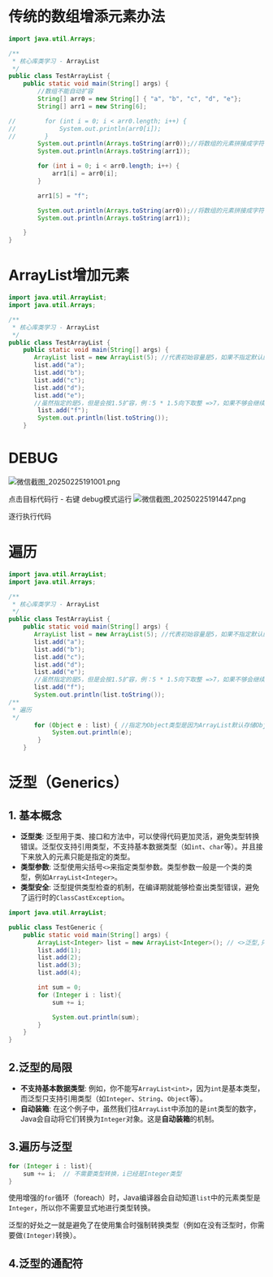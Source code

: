 # 传统的数组增添元素办法

```java
import java.util.Arrays;

/**
 * 核心库类学习 - ArrayList
 */
public class TestArrayList {
    public static void main(String[] args) {
        //数组不能自动扩容
        String[] arr0 = new String[] { "a", "b", "c", "d", "e"};
        String[] arr1 = new String[6];

//        for (int i = 0; i < arr0.length; i++) {
//            System.out.println(arr0[i]);
//        }
        System.out.println(Arrays.toString(arr0));//将数组的元素拼接成字符串
        System.out.println(Arrays.toString(arr1));

        for (int i = 0; i < arr0.length; i++) {
            arr1[i] = arr0[i];
        }

        arr1[5] = "f";

        System.out.println(Arrays.toString(arr0));//将数组的元素拼接成字符串
        System.out.println(Arrays.toString(arr1));

    }
}
```

# ArrayList增加元素

```java
import java.util.ArrayList;
import java.util.Arrays;

/**
 * 核心库类学习 - ArrayList
 */
public class TestArrayList {
    public static void main(String[] args) {
       ArrayList list = new ArrayList(5); //代表初始容量是5，如果不指定默认的初始容量10
       list.add("a");
       list.add("b");
       list.add("c");
       list.add("d");
       list.add("e");
       //虽然指定的是5，但是会按1.5扩容，例：5 * 1.5向下取整 =>7，如果不够会继续按1.5倍向下取整扩容
        list.add("f");
        System.out.println(list.toString());
    }
```

# DEBUG


![微信截图_20250225191001.png](https://cdn.jsdelivr.net/gh/hoo01/image_auto/%E5%BE%AE%E4%BF%A1%E6%88%AA%E5%9B%BE_20250225191001.png)

点击目标代码行 - 右键 debug模式运行
![微信截图_20250225191447.png](https://cdn.jsdelivr.net/gh/hoo01/image_auto/%E5%BE%AE%E4%BF%A1%E6%88%AA%E5%9B%BE_20250225191447.png)

逐行执行代码



# 遍历

```java
import java.util.ArrayList;
import java.util.Arrays;

/**
 * 核心库类学习 - ArrayList
 */
public class TestArrayList {
    public static void main(String[] args) {
       ArrayList list = new ArrayList(5); //代表初始容量是5，如果不指定默认的初始容量10
       list.add("a");
       list.add("b");
       list.add("c");
       list.add("d");
       list.add("e");
       //虽然指定的是5，但是会按1.5扩容，例：5 * 1.5向下取整 =>7，如果不够会继续按1.5倍向下取整扩容
       list.add("f");
       System.out.println(list.toString());
/**
 * 遍历
 */
       for (Object e : list) { //指定为Object类型是因为ArrayList默认存储Object类型的元素，指定临时变量名为e
            System.out.println(e);
        }
    }
```

# 泛型（Generics）

## 1. **基本概念**

- **泛型类**: 泛型用于类、接口和方法中，可以使得代码更加灵活，避免类型转换错误。泛型仅支持引用类型，不支持基本数据类型（如`int`、`char`等）。并且接下来放入的元素只能是指定的类型。
- **类型参数**: 泛型使用尖括号`<>`来指定类型参数。类型参数一般是一个类的类型，例如`ArrayList<Integer>`。
- **类型安全**: 泛型提供类型检查的机制，在编译期就能够检查出类型错误，避免了运行时的`ClassCastException`。

```java
import java.util.ArrayList;

public class TestGeneric {
    public static void main(String[] args) {
        ArrayList<Integer> list = new ArrayList<Integer>(); // <>泛型,只支持引用类型，不支持基本类型，后面的integer可以省略
        list.add(1);
        list.add(2);
        list.add(3);
        list.add(4);

        int sum = 0;
        for (Integer i : list){
            sum += i;

            System.out.println(sum);
        }
    }
}
```

## 2.**泛型的局限**

- **不支持基本数据类型**: 例如，你不能写`ArrayList<int>`，因为`int`是基本类型，而泛型只支持引用类型（如`Integer`、`String`、`Object`等）。
- **自动装箱**: 在这个例子中，虽然我们往`ArrayList`中添加的是`int`类型的数字，Java会自动将它们转换为`Integer`对象。这是**自动装箱**的机制。

## 3.遍历与泛型

```java
for (Integer i : list){
    sum += i;  // 不需要类型转换，i已经是Integer类型
}
```

使用增强的`for`循环（foreach）时，Java编译器会自动知道`list`中的元素类型是`Integer`，所以你不需要显式地进行类型转换。

泛型的好处之一就是避免了在使用集合时强制转换类型（例如在没有泛型时，你需要做`(Integer)`转换）。

## 4.泛型的通配符